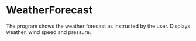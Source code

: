 # WeatherForecast
The program shows the weather forecast as instructed by the user. Displays weather, wind speed and pressure.
